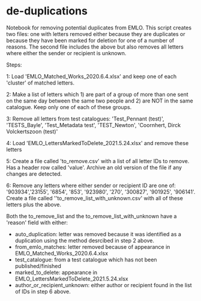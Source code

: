 # de-duplications

Notebook for removing potential duplicates from EMLO. This script creates two files: one with letters removed either because they are duplicates or because they have been marked for deletion for one of a number of reasons. The second file includes the above but also removes all letters where either the sender or recipient is unknown. 

Steps:

1: Load 'EMLO_Matched_Works_2020.6.4.xlsx' and keep one of each 'cluster' of matched letters.  

2: Make a list of letters which 1) are part of a group of more than one sent on the same day between the same two people and 2) are NOT in the same catalogue. Keep only one of each of these groups.  

3: Remove all letters from test catalogues: 'Test_Pennant (test)', 'TESTS_Bayle', 'Test_Metadata test', 'TEST_Newton', 'Coornhert, Dirck Volckertszoon (test)' 

4: Load 'EMLO_LettersMarkedToDelete_2021.5.24.xlsx' and remove these letters  

5: Create a file called 'to_remove.csv' with a list of all letter IDs to remove. Has a header row called 'value'. Archive an old version of the file if any changes are detected.  

6: Remove any letters where either sender or recipient ID are one of: '903934','23155', '6854', '853', '923980', '270', '300827', '901925', '906141'. Create a file called ''to_remove_list_with_unknown.csv' with all of these letters plus the above.  

Both the to_remove_list and the to_remove_list_with_unknown have a 'reason' field with either:

* auto_duplication: letter was removed because it was identified as a duplication using the method desrcibed in step 2 above.
* from_emlo_matches: letter removed because of appearance in EMLO_Matched_Works_2020.6.4.xlsx
* test_catalogue: from a test catalogue which has not been published/finished
* marked_to_delete: appearance in EMLO_LettersMarkedToDelete_2021.5.24.xlsx
* author_or_recipient_unknown: either author or recipient found in the list of IDs in step 6 above.
